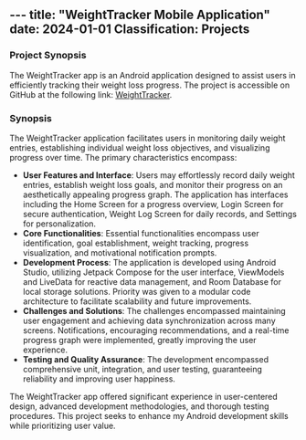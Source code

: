 --- title: "WeightTracker Mobile Application" date: 2024-01-01
Classification: Projects
---

### Project Synopsis

The WeightTracker app is an Android application designed to assist users in efficiently tracking their weight loss progress. The project is accessible on GitHub at the following link: [WeightTracker](https://github.com/Unspecifyed/WeightTracker).

### Synopsis

The WeightTracker application facilitates users in monitoring daily weight entries, establishing individual weight loss objectives, and visualizing progress over time. The primary characteristics encompass:

- **User Features and Interface**: Users may effortlessly record daily weight entries, establish weight loss goals, and monitor their progress on an aesthetically appealing progress graph. The application has interfaces including the Home Screen for a progress overview, Login Screen for secure authentication, Weight Log Screen for daily records, and Settings for personalization.
- **Core Functionalities**: Essential functionalities encompass user identification, goal establishment, weight tracking, progress visualization, and motivational notification prompts.
- **Development Process**: The application is developed using Android Studio, utilizing Jetpack Compose for the user interface, ViewModels and LiveData for reactive data management, and Room Database for local storage solutions. Priority was given to a modular code architecture to facilitate scalability and future improvements.
- **Challenges and Solutions**: The challenges encompassed maintaining user engagement and achieving data synchronization across many screens. Notifications, encouraging recommendations, and a real-time progress graph were implemented, greatly improving the user experience.
- **Testing and Quality Assurance**: The development encompassed comprehensive unit, integration, and user testing, guaranteeing reliability and improving user happiness.

The WeightTracker app offered significant experience in user-centered design, advanced development methodologies, and thorough testing procedures. This project seeks to enhance my Android development skills while prioritizing user value.

